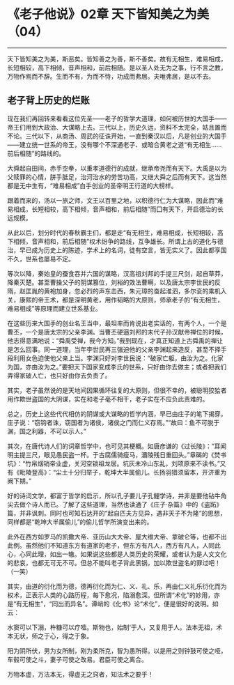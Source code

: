 # 《老子他说》02章 天下皆知美之为美（04）

------

天下皆知美之为美，斯恶矣。皆知善之为善，斯不善矣。故有无相生，难易相成，长短相较，高下相倾，音声相和，前后相随。是以圣人处无为之事，行不言之教，万物作焉而不辞。生而不有，为而不恃，功成而弗居。夫唯弗居，是以不去。

## 老子背上历史的烂账

现在我们再回转来看看这位先圣——老子的哲学大道理，如何被历世的大国手——帝王们用到大政治、大谋略上去。三代以上，历史久远，资料不太完全，姑且置而不论。三代以下，从商汤、周武的征诛开始，一直到秦汉以后，凡是创业的大国手——建立统一世系的帝王，没有哪个不深通老子、或暗合黄老之道“有无相生……前后相随”的路线的。

大舜起自田间，赤手空拳，以重孝道德行的成就，继承帝尧而有天下。大禹是以为父赎罪的心情，胼手胝足，治河治水的劳苦功高，又继大舜之后而有天下。这当然都是无中生有，“难易相成”白手创业的圣帝明王行道的大榜样。

跟着而来的，汤以一旅之师，文王以百里之地，以积德行仁为大谋略，因此而“难易相成，长短相较，高下相倾，音声相和，前后相随”而囗有天下，开启德治的长远规模。

从此以后，划分时代的春秋霸主们，都是走“有无相生，难易相成，长短相较，高下相倾，音声相和，前后相随”权术纷争的路线，互争雄长。所谓上古的道化与德治，早已成为历史上的陈迹，学术上的名词，徒有空言，皆无实义了。因此都享国不久，世系也屡易不定。

等次以降，秦始皇的蚕食吞并六国的谋略，汉高祖刘邦的手提三尺剑，起自草莽，降秦灭楚。甚至曹操父子的阴谋篡位，刘裕的效法曹瞒，以及唐太宗李世民的反隋，赵匡胤的黄袍加身，忽必烈的声东击西，朱元璋的奋起淮泗，多尔衮的乘机入关，康熙的帝王术，都是深明黄老，用作韬略的大原则，师承老子的“有无相生，难易相成”等原理而建立世系基业。

在这些历来大国手的创业名王当中，最坦率而肯说出老实话的，有两个人，一个是曹丕，一个是唐太宗的父亲李渊。当曹丕硬逼刘邦的末代子孙汉献帝禅位的时候，他志得意满地说：“舜禹受禅，我今方知。”我到现在，才真正知道上古舜禹的禅让是怎么回事。同一道理，当年李世民再三强迫他的父亲李渊起来造反，甚至不择手段利用女色迫使他父亲上当。李渊只好对李世民说：“破家亡躯，由汝为之。化家为国，亦由汝为之。”要把天下国家变成李氏的世系，只好由你去做主；或者把我们弄得家破人亡，也只好由你去负责了。

其实，老子虽然说的是天地间因果循环往复的大原则，但很不幸的，被聪明狡狯者用作欺世盗国的大阴谋，实在和老子毫不相干，老子实在不应负此责难的。

总之，历史上这些代代相仿的阴谋或大谋略的哲学内涵，早已由庄子的笔下揭穿。庄子说：“窃钩者诛，窃国者为诸侯，诸侯之门而仁义存焉。”“故曰：鱼不可脱于渊，国之利器，不可以示人。”

其次，在唐代诗人们的词章哲学中，也可见其梗概。如唐彦谦的《过长陵》：“耳闻明主提三尺，眼见愚民盗一杯。于古腐儒骑瘦马，灞陵残日重回头。”章碣的《焚书坑》：“竹帛烟销帝业虚，关河空锁祖龙居。坑灰未冷山东乱，刘项原来不读书。”又有《毗陵登高》：“尘土十分归举子，乾坤大半属偷儿。长扬羽猎须留本，开济重为阙下期。”

好的诗词文学，都富于哲学的启示，所以孔子要儿子孔鲤学诗，并非是要他钻牛角尖去做个诗人而已。了解了这些道理，当然也读通了《庄子·杂篇》中的《盗跖》篇，并非讽刺。同时也可知石达开的“起自匹夫方见异，遇非天子不为隆”的思想，同样都是“乾坤大半属偷儿”的偷儿哲学所演变出来的。

此外在西方如罗马的凯撒大帝、亚历山大大帝、屋大维大帝、拿破仑等，也都不出此例。虽然他们不知道东方有道家的老子，但东方有凡人，西方有凡人，人同此心，心同此理，如出一辙。如果说这些都是人类历史的荣耀，或者认为是人文文化的悲哀，也都无可无不可。但总不能叫老子背此黑锅，加以欺世盗名的罪过吧！（一笑）

其实，由道的衍化而为德，德再衍化而为仁、义、礼、乐，再由仁义礼乐衍化而为权术，正表示人类的心路历程，每下愈况，陷溺愈深。但所谓“术化”的妙用，亦是“有无相生”，“同出而异名”。谭峭的《化书》论“术化”，便是很好的说明。如云：

水窦可以下溺，杵糠可以疗噎。斯物也，始制‘于人，又复用于人。法本无祖，术本无状，师之于心，得之于象。

阳为阴所伏，男为女所制，刚为柔所克，智为愚所得。以是用之则钟鼓可使之哑，车毂可使之斗，妻子可使之改易。君臣可使之离合。

万物本虚，万法本无，得虚无之窍者，知法术之要乎！